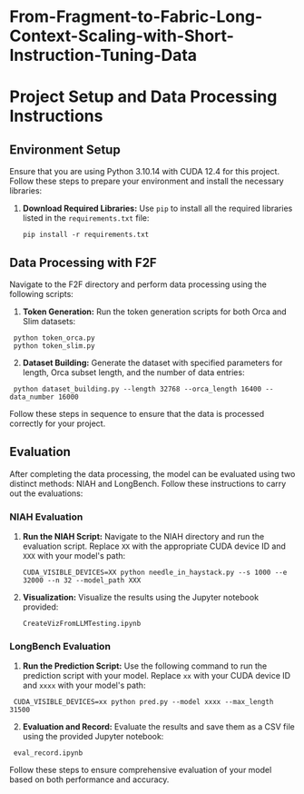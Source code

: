 # From-Fragment-to-Fabric-Long-Context-Scaling-with-Short-Instruction-Tuning-Data



# Project Setup and Data Processing Instructions

## Environment Setup

Ensure that you are using Python 3.10.14 with CUDA 12.4 for this project. Follow these steps to prepare your environment and install the necessary libraries:

1. **Download Required Libraries:**
   Use `pip` to install all the required libraries listed in the `requirements.txt` file:
   ```
   pip install -r requirements.txt
   ```

## Data Processing with F2F

Navigate to the F2F directory and perform data processing using the following scripts:

1. **Token Generation:**
   Run the token generation scripts for both Orca and Slim datasets:
  ```
   python token_orca.py
   python token_slim.py
  ```

2. **Dataset Building:**
   Generate the dataset with specified parameters for length, Orca subset length, and the number of data entries:
  ```
   python dataset_building.py --length 32768 --orca_length 16400 --data_number 16000
  ```

Follow these steps in sequence to ensure that the data is processed correctly for your project.



## Evaluation

After completing the data processing, the model can be evaluated using two distinct methods: NIAH and LongBench. Follow these instructions to carry out the evaluations:

### NIAH Evaluation

1. **Run the NIAH Script:**
   Navigate to the NIAH directory and run the evaluation script. Replace `XX` with the appropriate CUDA device ID and `XXX` with your model's path:
   ```
   CUDA_VISIBLE_DEVICES=XX python needle_in_haystack.py --s 1000 --e 32000 --n 32 --model_path XXX
   ```

2. **Visualization:**
   Visualize the results using the Jupyter notebook provided:
   ```
   CreateVizFromLLMTesting.ipynb
    ```

### LongBench Evaluation

1. **Run the Prediction Script:**
   Use the following command to run the prediction script with your model. Replace `xx` with your CUDA device ID and `xxxx` with your model's path:
  ```
   CUDA_VISIBLE_DEVICES=xx python pred.py --model xxxx --max_length 31500
  ```

2. **Evaluation and Record:**
   Evaluate the results and save them as a CSV file using the provided Jupyter notebook:
  ```
   eval_record.ipynb
  ```

Follow these steps to ensure comprehensive evaluation of your model based on both performance and accuracy.
